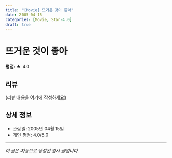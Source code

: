 ```yaml
---
title: "[Movie] 뜨거운 것이 좋아"
date: 2005-04-15
categories: [Movie, Star-4.0]
draft: true
---
```


# 뜨거운 것이 좋아

**평점:** ★ 4.0

## 리뷰

(리뷰 내용을 여기에 작성하세요)

## 상세 정보

- 관람일: 2005년 04월 15일
- 개인 평점: 4.0/5.0

---

*이 글은 자동으로 생성된 임시 글입니다.*
